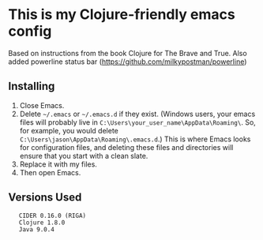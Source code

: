 # This is my Clojure-friendly emacs config
Based on instructions from the book Clojure for The Brave and True.
Also added powerline status bar (https://github.com/milkypostman/powerline)
## Installing
1. Close Emacs.
2. Delete `~/.emacs` or `~/.emacs.d` if they exist. (Windows users, your
   emacs files will probably live in
   `C:\Users\your_user_name\AppData\Roaming\`. So, for example, you
   would delete `C:\Users\jason\AppData\Roaming\.emacs.d`.) This is
   where Emacs looks for configuration files, and deleting these files
   and directories will ensure that you start with a clean slate.
3. Replace it with my files.
4. Then open Emacs.
## Versions Used

```
   CIDER 0.16.0 (RIGA)
   Clojure 1.8.0
   Java 9.0.4
```
   

